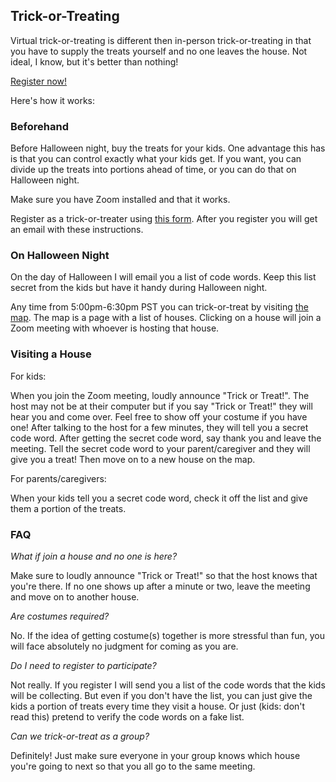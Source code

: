 ## Trick-or-Treating

Virtual trick-or-treating is different then in-person trick-or-treating in that
you have to supply the treats yourself and no one leaves the house.  Not ideal,
I know, but it's better than nothing!

[Register now!](https://forms.gle/eFu4AjQ6LsfhBkxY9)

Here's how it works:

### Beforehand

Before Halloween night, buy the treats for your kids.  One advantage this has
is that you can control exactly what your kids get.  If you want, you can divide
up the treats into portions ahead of time, or you can do that on Halloween night.

Make sure you have Zoom installed and that it works.

Register as a trick-or-treater using [this form](https://forms.gle/eFu4AjQ6LsfhBkxY9).
After you register you will get an email with these instructions.

### On Halloween Night

On the day of Halloween I will email you a list of code words.  Keep this list
secret from the kids but have it handy during Halloween night.

Any time from 5:00pm-6:30pm PST you can trick-or-treat by visiting [the map](map).
The map is a page with a list of houses.  Clicking on a house will join a Zoom
meeting with whoever is hosting that house.

### Visiting a House

For kids:

When you join the Zoom meeting, loudly announce "Trick or Treat!".  The host
may not be at their computer but if you say "Trick or Treat!" they will hear
you and come over.  Feel free to show off your costume if you have one!  After
talking to the host for a few minutes, they will tell you a secret code word.
After getting the secret code word, say thank you and leave the meeting.  Tell
the secret code word to your parent/caregiver and they will give you a treat!
Then move on to a new house on the map.

For parents/caregivers:

When your kids tell you a secret code word, check it off the list and give them
a portion of the treats.

### FAQ

*What if join a house and no one is here?* 

Make sure to loudly announce "Trick or Treat!" so that the host knows that you're
there.  If no one shows up after a minute or two, leave the meeting and move on
to another house.

*Are costumes required?*

No.  If the idea of getting costume(s) together is more stressful than fun, you
will face absolutely no judgment for coming as you are.

*Do I need to register to participate?*

Not really.  If you register I will send you a list of the code words that the
kids will be collecting.  But even if you don't have the list, you can just
give the kids a portion of treats every time they visit a house.  Or just
(kids: don't read this) pretend to verify the code words on a fake list.

*Can we trick-or-treat as a group?*

Definitely!  Just make sure everyone in your group knows which house you're
going to next so that you all go to the same meeting.